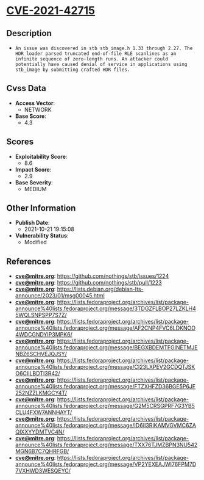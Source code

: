 
# [CVE-2021-42715](https://github.com/nothings/stb/issues/1224)

## Description

- `An issue was discovered in stb stb_image.h 1.33 through 2.27. The HDR loader parsed truncated end-of-file RLE scanlines as an infinite sequence of zero-length runs. An attacker could potentially have caused denial of service in applications using stb_image by submitting crafted HDR files.`

## Cvss Data

- **Access Vector**:
  - NETWORK
- **Base Score**:
  - 4.3

## Scores

- **Exploitability Score**:
  - 8.6
- **Impact Score**:
  - 2.9
- **Base Severity**:
  - MEDIUM

## Other Information

- **Publish Date**:
  - 2021-10-21 19:15:08
- **Vulnerability Status**:
  - Modified

## References

- **cve@mitre.org**: https://github.com/nothings/stb/issues/1224
- **cve@mitre.org**: https://github.com/nothings/stb/pull/1223
- **cve@mitre.org**: https://lists.debian.org/debian-lts-announce/2023/01/msg00045.html
- **cve@mitre.org**: https://lists.fedoraproject.org/archives/list/package-announce%40lists.fedoraproject.org/message/3TDGZFLBOP27LZKLH45WQLSNPSPP7S7Z/
- **cve@mitre.org**: https://lists.fedoraproject.org/archives/list/package-announce%40lists.fedoraproject.org/message/AF2CNP4FVC6LDKNOO4WDCGNDYIP3MPK6/
- **cve@mitre.org**: https://lists.fedoraproject.org/archives/list/package-announce%40lists.fedoraproject.org/message/BEGXBDEMTFGINETMJENBZ6SCHVEJQJSY/
- **cve@mitre.org**: https://lists.fedoraproject.org/archives/list/package-announce%40lists.fedoraproject.org/message/CI23LXPEV2GCDQTJSKO6CIILBDTI3R42/
- **cve@mitre.org**: https://lists.fedoraproject.org/archives/list/package-announce%40lists.fedoraproject.org/message/FTZXHFZD36BGE5P6JF252NZZLKMGCY4T/
- **cve@mitre.org**: https://lists.fedoraproject.org/archives/list/package-announce%40lists.fedoraproject.org/message/G2M5CRSGPRF7G3YB5CLU4FXW7ANNHAYT/
- **cve@mitre.org**: https://lists.fedoraproject.org/archives/list/package-announce%40lists.fedoraproject.org/message/ID6II3RIKAMVGVMC6ZAQIXXYYDMTVC4N/
- **cve@mitre.org**: https://lists.fedoraproject.org/archives/list/package-announce%40lists.fedoraproject.org/message/TXX76TJMZBPN3NU542MGN6B7C7QHRFGB/
- **cve@mitre.org**: https://lists.fedoraproject.org/archives/list/package-announce%40lists.fedoraproject.org/message/VP2YEXEAJWI76FPM7D7VXHWD3WESQEYC/
